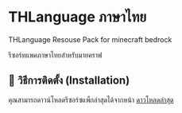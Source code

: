 # THLanguage ภาษาไทย

THLanguage Resouse Pack for minecraft bedrock 

รีซอร์ทแพคภาษาไทยสำหรับมายคราฟ

## 🚀 วิธีการติดตั้ง (Installation)

คุณสามารถดาวน์โหลดรีซอร์ซแพ็กล่าสุดได้จากหน้า [ดาวโหลดล่าสุด](https://github.com/manuisgod1231/THLanguage/releases/tag/1.21.120)
